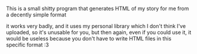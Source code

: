 This is a small shitty program that generates HTML of my story for me from a decently simple format

it works very badly, and it uses my personal library which I don't think I've uploaded, so it's unusable for you, but then again, even if you could use it, it would be useless because you don't have to write HTML files in this specific format :3
